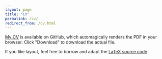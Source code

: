 ```yaml
---
layout: page
title: "CV"
permalink: /cv/
redirect_from: /cv.html
---
```


[My CV][cv-pdf] is available on GitHub, which automagically renders the PDF in
your browser. Click "Download" to download the actual file.

If you like layout, feel free to borrow and adapt the [LaTeX source
code][cv-tex].

[cv-pdf]: https://github.com/brianbuccola/cv/blob/master/buccola-cv.pdf
[cv-tex]: https://github.com/brianbuccola/cv/blob/master/buccola-cv.tex
